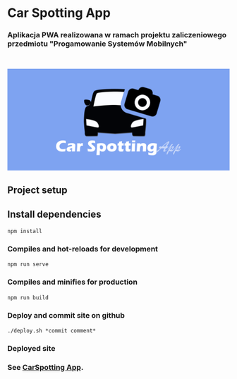 # **Car Spotting App**

### Aplikacja PWA realizowana w ramach projektu zaliczeniowego przedmiotu "Progamowanie Systemów Mobilnych" 
<br>

<p align="center">
  <img src="./UML%20and%20Prototype/img/logoo.png"/>
</p>

## **Project setup**

## Install dependencies
```
npm install
```

### Compiles and hot-reloads for development
```
npm run serve
```

### Compiles and minifies for production
```
npm run build
```

### Deploy and commit site on github
```
./deploy.sh *commit comment*
```

### Deployed site
### See [**CarSpotting App**](https://Dziadoszwiktor.github.io/CarSpottingApp).



